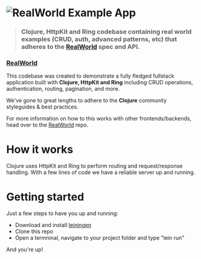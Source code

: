 # ![RealWorld Example App](logo.png)

> ### Clojure, HttpKit and Ring codebase containing real world examples (CRUD, auth, advanced patterns, etc) that adheres to the [RealWorld](https://github.com/gothinkster/realworld-example-apps) spec and API.


### [RealWorld](https://github.com/gothinkster/realworld)


This codebase was created to demonstrate a fully fledged fullstack application built with **Clojure, HttpKit and Ring** including CRUD operations, authentication, routing, pagination, and more.

We've gone to great lengths to adhere to the **Clojure** community styleguides & best practices.

For more information on how to this works with other frontends/backends, head over to the [RealWorld](https://github.com/gothinkster/realworld) repo.


# How it works

Clojure uses HttpKit and Ring to perform routing and request/response handling. With a few lines of code we have a reliable server up and running.

# Getting started

Just a few steps to have you up and running:

+ Download and install [leiningen](https://github.com/technomancy/leiningen)
+ Clone this repo
+ Open a termninal, navigate to your project folder and type "lein run"

And you're up!
